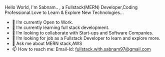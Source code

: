 
Hello World, I'm Sabnam.. , a Fullstack(MERN) Developer,Coding Professional.Love to Learn & Explore New Technologies...

- 🔭 I’m currently Open to Work.
- 🌱 I’m currently learning full stack development.
- 👯 I’m looking to collaborate with Start-ups and Software Companies.
- 🤔 I’m looking for job as a Fullstack Developer to learn and explore more. 
- 💬 Ask me about MERN stack,AWS
- 📫 How to reach me: Email-Id: fullstack.with.sabnam97@gmail.com


